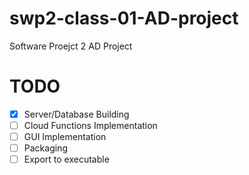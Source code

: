 # swp2-class-01-AD-project

Software Proejct 2 AD Project

# TODO

- [x] Server/Database Building
- [ ] Cloud Functions Implementation
- [ ] GUI Implementation
- [ ] Packaging
- [ ] Export to executable
